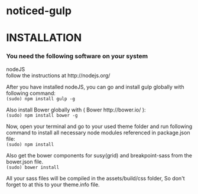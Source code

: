 # noticed-gulp

<h1>INSTALLATION</h1>

<h3>You need the following software on your system</h3>
<p>nodeJS<br> 
follow the instructions at http://nodejs.org/</p>
<p>After you have installed nodeJS, you can go and install gulp globally with following command:<br>
<code>(sudo) npm install gulp -g</code></p>
<p>Also install Bower globally with ( Bower http://bower.io/ ):<br>
<code>(sudo) npm install bower -g</code></p>
<p>Now, open your terminal and go to your used theme folder and run following command to install all necessary node modules referenced in package.json file:<br>
<code>(sudo) npm install</code></p>
<p>Also get the bower components for susy(grid) and breakpoint-sass from the bower.json file.<br>
<code>(sudo) bower install</code></p>
<p>All your sass files will be compiled in the assets/build/css folder, So don't forget to at this to your theme.info file.</p>
